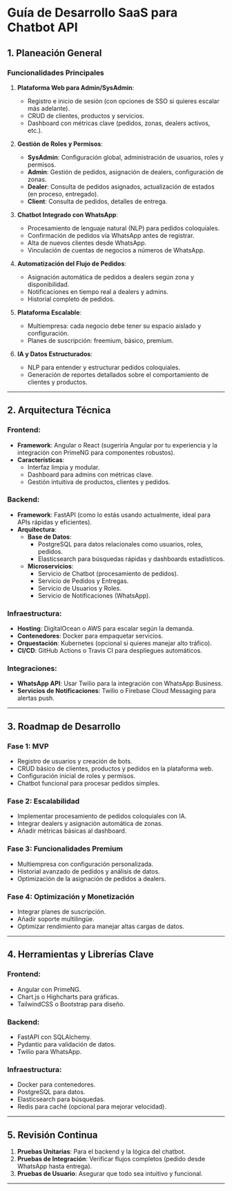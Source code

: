 # Guía de Desarrollo SaaS para Chatbot API

## 1. **Planeación General**

### **Funcionalidades Principales**

1. **Plataforma Web para Admin/SysAdmin**:
   - Registro e inicio de sesión (con opciones de SSO si quieres escalar más adelante).
   - CRUD de clientes, productos y servicios.
   - Dashboard con métricas clave (pedidos, zonas, dealers activos, etc.).

2. **Gestión de Roles y Permisos**:
   - **SysAdmin**: Configuración global, administración de usuarios, roles y permisos.
   - **Admin**: Gestión de pedidos, asignación de dealers, configuración de zonas.
   - **Dealer**: Consulta de pedidos asignados, actualización de estados (en proceso, entregado).
   - **Client**: Consulta de pedidos, detalles de entrega.

3. **Chatbot Integrado con WhatsApp**:
   - Procesamiento de lenguaje natural (NLP) para pedidos coloquiales.
   - Confirmación de pedidos vía WhatsApp antes de registrar.
   - Alta de nuevos clientes desde WhatsApp.
   - Vinculación de cuentas de negocios a números de WhatsApp.

4. **Automatización del Flujo de Pedidos**:
   - Asignación automática de pedidos a dealers según zona y disponibilidad.
   - Notificaciones en tiempo real a dealers y admins.
   - Historial completo de pedidos.

5. **Plataforma Escalable**:
   - Multiempresa: cada negocio debe tener su espacio aislado y configuración.
   - Planes de suscripción: freemium, básico, premium.

6. **IA y Datos Estructurados**:
   - NLP para entender y estructurar pedidos coloquiales.
   - Generación de reportes detallados sobre el comportamiento de clientes y productos.

---

## 2. **Arquitectura Técnica**

### **Frontend**:
- **Framework**: Angular o React (sugeriría Angular por tu experiencia y la integración con PrimeNG para componentes robustos).
- **Características**:
  - Interfaz limpia y modular.
  - Dashboard para admins con métricas clave.
  - Gestión intuitiva de productos, clientes y pedidos.

### **Backend**:
- **Framework**: FastAPI (como lo estás usando actualmente, ideal para APIs rápidas y eficientes).
- **Arquitectura**:
  - **Base de Datos**: 
    - PostgreSQL para datos relacionales como usuarios, roles, pedidos.
    - Elasticsearch para búsquedas rápidas y dashboards estadísticos.
  - **Microservicios**:
    - Servicio de Chatbot (procesamiento de pedidos).
    - Servicio de Pedidos y Entregas.
    - Servicio de Usuarios y Roles.
    - Servicio de Notificaciones (WhatsApp).

### **Infraestructura**:
- **Hosting**: DigitalOcean o AWS para escalar según la demanda.
- **Contenedores**: Docker para empaquetar servicios.
- **Orquestación**: Kubernetes (opcional si quieres manejar alto tráfico).
- **CI/CD**: GitHub Actions o Travis CI para despliegues automáticos.

### **Integraciones**:
- **WhatsApp API**: Usar Twilio para la integración con WhatsApp Business.
- **Servicios de Notificaciones**: Twilio o Firebase Cloud Messaging para alertas push.

---

## 3. **Roadmap de Desarrollo**

### **Fase 1: MVP**
- Registro de usuarios y creación de bots.
- CRUD básico de clientes, productos y pedidos en la plataforma web.
- Configuración inicial de roles y permisos.
- Chatbot funcional para procesar pedidos simples.

### **Fase 2: Escalabilidad**
- Implementar procesamiento de pedidos coloquiales con IA.
- Integrar dealers y asignación automática de zonas.
- Añadir métricas básicas al dashboard.

### **Fase 3: Funcionalidades Premium**
- Multiempresa con configuración personalizada.
- Historial avanzado de pedidos y análisis de datos.
- Optimización de la asignación de pedidos a dealers.

### **Fase 4: Optimización y Monetización**
- Integrar planes de suscripción.
- Añadir soporte multilingüe.
- Optimizar rendimiento para manejar altas cargas de datos.

---

## 4. **Herramientas y Librerías Clave**

### **Frontend**:
- Angular con PrimeNG.
- Chart.js o Highcharts para gráficas.
- TailwindCSS o Bootstrap para diseño.

### **Backend**:
- FastAPI con SQLAlchemy.
- Pydantic para validación de datos.
- Twilio para WhatsApp.

### **Infraestructura**:
- Docker para contenedores.
- PostgreSQL para datos.
- Elasticsearch para búsquedas.
- Redis para caché (opcional para mejorar velocidad).

---

## 5. **Revisión Continua**

1. **Pruebas Unitarias**: Para el backend y la lógica del chatbot.
2. **Pruebas de Integración**: Verificar flujos completos (pedido desde WhatsApp hasta entrega).
3. **Pruebas de Usuario**: Asegurar que todo sea intuitivo y funcional.

---